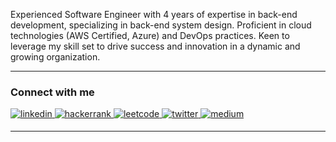 Experienced Software Engineer with 4 years of expertise in back-end development, specializing in back-end
system design. Proficient in cloud technologies (AWS Certified, Azure) and DevOps practices. Keen to leverage
my skill set to drive success and innovation in a dynamic and growing organization.

---
### Connect with me  
<div align="left">
 <a href="https://www.linkedin.com/in/akshay-jadhav1998/" target="_blank">
<img src=https://img.shields.io/badge/linkedin-%231E77B5.svg?&style=for-the-badge&logo=linkedin&logoColor=white alt=linkedin style="margin-bottom: 5px;" />
</a>
 <a href="https://www.hackerrank.com/Akshay_jadhav?hr_r=1" target="_blank">
<img src=https://img.shields.io/badge/hackerrank-black?&style=for-the-badge&logo=hackerrank&logoColor=whit alt=hackerrank style="margin-bottom: 5px;" />
</a>
<a href="https://leetcode.com/u/akshayj9809/" target="_blank">
<img src=https://img.shields.io/badge/leetcode-black?&style=for-the-badge&logo=leetcode&logoColor=whit alt=leetcode style="margin-bottom: 5px;" />
</a>
<a href="https://www.freecodecamp.org/akshayjadhav" target="_blank">
<img src=https://img.shields.io/badge/freecodecamp-green?&style=for-the-badge&logo=freecodecamp&logoColor=black alt=twitter style="margin-bottom: 5px;" />
</a>
<a href="https://medium.com/@jadhavakshaymahesh" target="_blank">
<img src=https://img.shields.io/badge/medium-%23292929.svg?&style=for-the-badge&logo=medium&logoColor=white alt=medium style="margin-bottom: 5px;" />
</a>  
</div>

 ---
